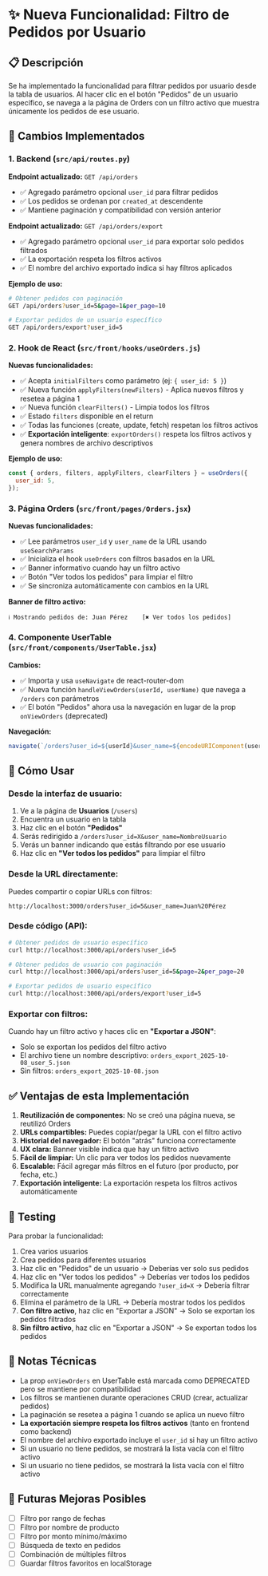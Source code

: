 # ✨ Nueva Funcionalidad: Filtro de Pedidos por Usuario

## 📋 Descripción

Se ha implementado la funcionalidad para filtrar pedidos por usuario desde la tabla de usuarios. Al hacer clic en el botón "Pedidos" de un usuario específico, se navega a la página de Orders con un filtro activo que muestra únicamente los pedidos de ese usuario.

## 🔧 Cambios Implementados

### 1. Backend (`src/api/routes.py`)

**Endpoint actualizado:** `GET /api/orders`

- ✅ Agregado parámetro opcional `user_id` para filtrar pedidos
- ✅ Los pedidos se ordenan por `created_at` descendente
- ✅ Mantiene paginación y compatibilidad con versión anterior

**Endpoint actualizado:** `GET /api/orders/export`

- ✅ Agregado parámetro opcional `user_id` para exportar solo pedidos filtrados
- ✅ La exportación respeta los filtros activos
- ✅ El nombre del archivo exportado indica si hay filtros aplicados

**Ejemplo de uso:**

```bash
# Obtener pedidos con paginación
GET /api/orders?user_id=5&page=1&per_page=10

# Exportar pedidos de un usuario específico
GET /api/orders/export?user_id=5
```

### 2. Hook de React (`src/front/hooks/useOrders.js`)

**Nuevas funcionalidades:**

- ✅ Acepta `initialFilters` como parámetro (ej: `{ user_id: 5 }`)
- ✅ Nueva función `applyFilters(newFilters)` - Aplica nuevos filtros y resetea a página 1
- ✅ Nueva función `clearFilters()` - Limpia todos los filtros
- ✅ Estado `filters` disponible en el return
- ✅ Todas las funciones (create, update, fetch) respetan los filtros activos
- ✅ **Exportación inteligente**: `exportOrders()` respeta los filtros activos y genera nombres de archivo descriptivos

**Ejemplo de uso:**

```javascript
const { orders, filters, applyFilters, clearFilters } = useOrders({
  user_id: 5,
});
```

### 3. Página Orders (`src/front/pages/Orders.jsx`)

**Nuevas funcionalidades:**

- ✅ Lee parámetros `user_id` y `user_name` de la URL usando `useSearchParams`
- ✅ Inicializa el hook `useOrders` con filtros basados en la URL
- ✅ Banner informativo cuando hay un filtro activo
- ✅ Botón "Ver todos los pedidos" para limpiar el filtro
- ✅ Se sincroniza automáticamente con cambios en la URL

**Banner de filtro activo:**

```
ℹ️ Mostrando pedidos de: Juan Pérez    [✖ Ver todos los pedidos]
```

### 4. Componente UserTable (`src/front/components/UserTable.jsx`)

**Cambios:**

- ✅ Importa y usa `useNavigate` de react-router-dom
- ✅ Nueva función `handleViewOrders(userId, userName)` que navega a `/orders` con parámetros
- ✅ El botón "Pedidos" ahora usa la navegación en lugar de la prop `onViewOrders` (deprecated)

**Navegación:**

```javascript
navigate(`/orders?user_id=${userId}&user_name=${encodeURIComponent(userName)}`);
```

## 🚀 Cómo Usar

### Desde la interfaz de usuario:

1. Ve a la página de **Usuarios** (`/users`)
2. Encuentra un usuario en la tabla
3. Haz clic en el botón **"Pedidos"**
4. Serás redirigido a `/orders?user_id=X&user_name=NombreUsuario`
5. Verás un banner indicando que estás filtrando por ese usuario
6. Haz clic en **"Ver todos los pedidos"** para limpiar el filtro

### Desde la URL directamente:

Puedes compartir o copiar URLs con filtros:

```
http://localhost:3000/orders?user_id=5&user_name=Juan%20Pérez
```

### Desde código (API):

```bash
# Obtener pedidos de usuario específico
curl http://localhost:3000/api/orders?user_id=5

# Obtener pedidos de usuario con paginación
curl http://localhost:3000/api/orders?user_id=5&page=2&per_page=20

# Exportar pedidos de usuario específico
curl http://localhost:3000/api/orders/export?user_id=5
```

### Exportar con filtros:

Cuando hay un filtro activo y haces clic en **"Exportar a JSON"**:

- Solo se exportan los pedidos del filtro activo
- El archivo tiene un nombre descriptivo: `orders_export_2025-10-08_user_5.json`
- Sin filtros: `orders_export_2025-10-08.json`

## ✅ Ventajas de esta Implementación

1. **Reutilización de componentes:** No se creó una página nueva, se reutilizó Orders
2. **URLs compartibles:** Puedes copiar/pegar la URL con el filtro activo
3. **Historial del navegador:** El botón "atrás" funciona correctamente
4. **UX clara:** Banner visible indica que hay un filtro activo
5. **Fácil de limpiar:** Un clic para ver todos los pedidos nuevamente
6. **Escalable:** Fácil agregar más filtros en el futuro (por producto, por fecha, etc.)
7. **Exportación inteligente:** La exportación respeta los filtros activos automáticamente

## 🧪 Testing

Para probar la funcionalidad:

1. Crea varios usuarios
2. Crea pedidos para diferentes usuarios
3. Haz clic en "Pedidos" de un usuario → Deberías ver solo sus pedidos
4. Haz clic en "Ver todos los pedidos" → Deberías ver todos los pedidos
5. Modifica la URL manualmente agregando `?user_id=X` → Debería filtrar correctamente
6. Elimina el parámetro de la URL → Debería mostrar todos los pedidos
7. **Con filtro activo**, haz clic en "Exportar a JSON" → Solo se exportan los pedidos filtrados
8. **Sin filtro activo**, haz clic en "Exportar a JSON" → Se exportan todos los pedidos

## 📝 Notas Técnicas

- La prop `onViewOrders` en UserTable está marcada como DEPRECATED pero se mantiene por compatibilidad
- Los filtros se mantienen durante operaciones CRUD (crear, actualizar pedidos)
- La paginación se resetea a página 1 cuando se aplica un nuevo filtro
- **La exportación siempre respeta los filtros activos** (tanto en frontend como backend)
- El nombre del archivo exportado incluye el `user_id` si hay un filtro activo
- Si un usuario no tiene pedidos, se mostrará la lista vacía con el filtro activo
- Si un usuario no tiene pedidos, se mostrará la lista vacía con el filtro activo

## 🔮 Futuras Mejoras Posibles

- [ ] Filtro por rango de fechas
- [ ] Filtro por nombre de producto
- [ ] Filtro por monto mínimo/máximo
- [ ] Búsqueda de texto en pedidos
- [ ] Combinación de múltiples filtros
- [ ] Guardar filtros favoritos en localStorage
